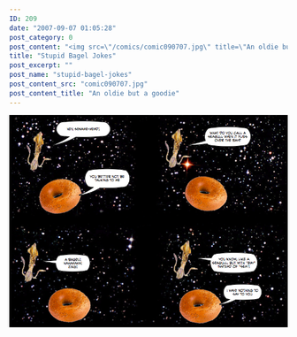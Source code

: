 ```yaml
---
ID: 209
date: "2007-09-07 01:05:28"
post_category: 0
post_content: "<img src=\"/comics/comic090707.jpg\" title=\"An oldie but a goodie\" />"
title: "Stupid Bagel Jokes"
post_excerpt: ""
post_name: "stupid-bagel-jokes"
post_content_src: "comic090707.jpg"
post_content_title: "An oldie but a goodie"
---
```



[![An oldie but a goodie](/comics-hi-res/comic090707.jpg)](/comics-hi-res/comic090707.jpg "An oldie but a goodie")
